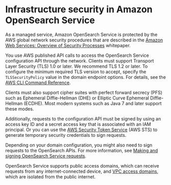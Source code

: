 # Infrastructure security in Amazon OpenSearch Service<a name="infrastructure-security"></a>

As a managed service, Amazon OpenSearch Service is protected by the AWS global network security procedures that are described in the [Amazon Web Services: Overview of Security Processes](https://d0.awsstatic.com/whitepapers/Security/AWS_Security_Whitepaper.pdf) whitepaper\.

You use AWS published API calls to access the OpenSearch Service configuration API through the network\. Clients must support Transport Layer Security \(TLS\) 1\.0 or later\. We recommend TLS 1\.2 or later\. To configure the minimum required TLS version to accept, specify the `TLSSecurityPolicy` value in the domain endpoint options\. For details, see the [AWS CLI Command Reference](https://docs.aws.amazon.com/cli/latest/reference/es/create-elasticsearch-domain.html)\.

Clients must also support cipher suites with perfect forward secrecy \(PFS\) such as Ephemeral Diffie\-Hellman \(DHE\) or Elliptic Curve Ephemeral Diffie\-Hellman \(ECDHE\)\. Most modern systems such as Java 7 and later support these modes\.

Additionally, requests to the configuration API must be signed by using an access key ID and a secret access key that is associated with an IAM principal\. Or you can use the [AWS Security Token Service](https://docs.aws.amazon.com/STS/latest/APIReference/Welcome.html) \(AWS STS\) to generate temporary security credentials to sign requests\.

Depending on your domain configuration, you might also need to sign requests to the OpenSearch APIs\. For more information, see [Making and signing OpenSearch Service requests](ac.md#managedomains-signing-service-requests)\.

OpenSearch Service supports public access domains, which can receive requests from any internet\-connected device, and [VPC access domains](vpc.md), which are isolated from the public internet\.
